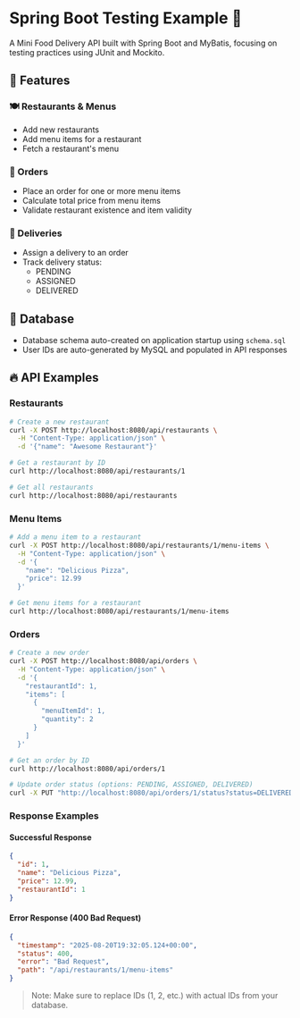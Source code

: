 # Spring Boot Testing Example 🧪

A Mini Food Delivery API built with Spring Boot and MyBatis, focusing on testing practices using JUnit and Mockito.

## 🚀 Features

### 🍽️ Restaurants & Menus
- Add new restaurants
- Add menu items for a restaurant
- Fetch a restaurant's menu

### 🛒 Orders
- Place an order for one or more menu items
- Calculate total price from menu items
- Validate restaurant existence and item validity

### 🚚 Deliveries
- Assign a delivery to an order
- Track delivery status:
  - PENDING
  - ASSIGNED
  - DELIVERED

## 💾 Database
- Database schema auto-created on application startup using `schema.sql`
- User IDs are auto-generated by MySQL and populated in API responses

## 🔥 API Examples

### Restaurants
```bash
# Create a new restaurant
curl -X POST http://localhost:8080/api/restaurants \
  -H "Content-Type: application/json" \
  -d '{"name": "Awesome Restaurant"}'

# Get a restaurant by ID
curl http://localhost:8080/api/restaurants/1

# Get all restaurants
curl http://localhost:8080/api/restaurants
```

### Menu Items
```bash
# Add a menu item to a restaurant
curl -X POST http://localhost:8080/api/restaurants/1/menu-items \
  -H "Content-Type: application/json" \
  -d '{
    "name": "Delicious Pizza",
    "price": 12.99
  }'

# Get menu items for a restaurant
curl http://localhost:8080/api/restaurants/1/menu-items
```

### Orders
```bash
# Create a new order
curl -X POST http://localhost:8080/api/orders \
  -H "Content-Type: application/json" \
  -d '{
    "restaurantId": 1,
    "items": [
      {
        "menuItemId": 1,
        "quantity": 2
      }
    ]
  }'

# Get an order by ID
curl http://localhost:8080/api/orders/1

# Update order status (options: PENDING, ASSIGNED, DELIVERED)
curl -X PUT "http://localhost:8080/api/orders/1/status?status=DELIVERED"
```

### Response Examples

#### Successful Response
```json
{
  "id": 1,
  "name": "Delicious Pizza",
  "price": 12.99,
  "restaurantId": 1
}
```

#### Error Response (400 Bad Request)
```json
{
  "timestamp": "2025-08-20T19:32:05.124+00:00",
  "status": 400,
  "error": "Bad Request",
  "path": "/api/restaurants/1/menu-items"
}
```

> Note: Make sure to replace IDs (1, 2, etc.) with actual IDs from your database.
